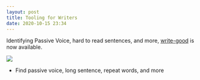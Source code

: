 ```yaml
---
layout: post
title: Tooling for Writers
date: 2020-10-15 23:34
---
```


Identifying Passive Voice, hard to read sentences, and more, [write-good](https://github.com/ThiefMD/libwritegood-vala) is now available.

<!-- more -->

![](/images/thiefmd-write-good.png)

* Find passive voice, long sentence, repeat words, and more